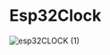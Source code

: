 # Esp32Clock
![esp32CLOCK (1)](https://github.com/RafaelBrandaoBastos/Esp32Clock/assets/72472711/155fe9fa-4308-4460-807a-b8061a0cba28)


